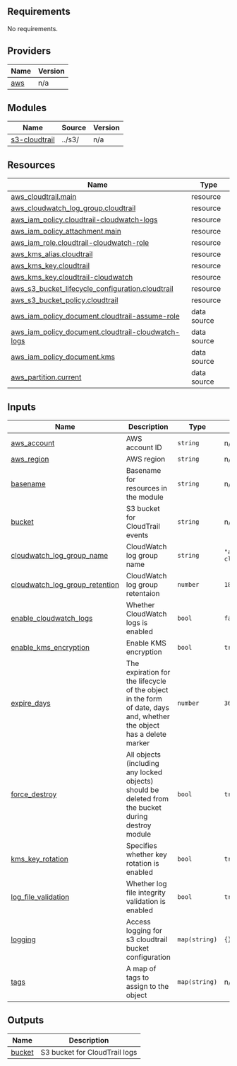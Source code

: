 <!-- BEGIN_TF_DOCS -->
## Requirements

No requirements.

## Providers

| Name | Version |
|------|---------|
| <a name="provider_aws"></a> [aws](#provider\_aws) | n/a |

## Modules

| Name | Source | Version |
|------|--------|---------|
| <a name="module_s3-cloudtrail"></a> [s3-cloudtrail](#module\_s3-cloudtrail) | ../s3/ | n/a |

## Resources

| Name | Type |
|------|------|
| [aws_cloudtrail.main](https://registry.terraform.io/providers/hashicorp/aws/latest/docs/resources/cloudtrail) | resource |
| [aws_cloudwatch_log_group.cloudtrail](https://registry.terraform.io/providers/hashicorp/aws/latest/docs/resources/cloudwatch_log_group) | resource |
| [aws_iam_policy.cloudtrail-cloudwatch-logs](https://registry.terraform.io/providers/hashicorp/aws/latest/docs/resources/iam_policy) | resource |
| [aws_iam_policy_attachment.main](https://registry.terraform.io/providers/hashicorp/aws/latest/docs/resources/iam_policy_attachment) | resource |
| [aws_iam_role.cloudtrail-cloudwatch-role](https://registry.terraform.io/providers/hashicorp/aws/latest/docs/resources/iam_role) | resource |
| [aws_kms_alias.cloudtrail](https://registry.terraform.io/providers/hashicorp/aws/latest/docs/resources/kms_alias) | resource |
| [aws_kms_key.cloudtrail](https://registry.terraform.io/providers/hashicorp/aws/latest/docs/resources/kms_key) | resource |
| [aws_kms_key.cloudtrail-cloudwatch](https://registry.terraform.io/providers/hashicorp/aws/latest/docs/resources/kms_key) | resource |
| [aws_s3_bucket_lifecycle_configuration.cloudtrail](https://registry.terraform.io/providers/hashicorp/aws/latest/docs/resources/s3_bucket_lifecycle_configuration) | resource |
| [aws_s3_bucket_policy.cloudtrail](https://registry.terraform.io/providers/hashicorp/aws/latest/docs/resources/s3_bucket_policy) | resource |
| [aws_iam_policy_document.cloudtrail-assume-role](https://registry.terraform.io/providers/hashicorp/aws/latest/docs/data-sources/iam_policy_document) | data source |
| [aws_iam_policy_document.cloudtrail-cloudwatch-logs](https://registry.terraform.io/providers/hashicorp/aws/latest/docs/data-sources/iam_policy_document) | data source |
| [aws_iam_policy_document.kms](https://registry.terraform.io/providers/hashicorp/aws/latest/docs/data-sources/iam_policy_document) | data source |
| [aws_partition.current](https://registry.terraform.io/providers/hashicorp/aws/latest/docs/data-sources/partition) | data source |

## Inputs

| Name | Description | Type | Default | Required |
|------|-------------|------|---------|:--------:|
| <a name="input_aws_account"></a> [aws\_account](#input\_aws\_account) | AWS account ID | `string` | n/a | yes |
| <a name="input_aws_region"></a> [aws\_region](#input\_aws\_region) | AWS region | `string` | n/a | yes |
| <a name="input_basename"></a> [basename](#input\_basename) | Basename for resources in the module | `string` | n/a | yes |
| <a name="input_bucket"></a> [bucket](#input\_bucket) | S3 bucket for CloudTrail events | `string` | n/a | yes |
| <a name="input_cloudwatch_log_group_name"></a> [cloudwatch\_log\_group\_name](#input\_cloudwatch\_log\_group\_name) | CloudWatch log group name | `string` | `"aws-cloudtrail"` | no |
| <a name="input_cloudwatch_log_group_retention"></a> [cloudwatch\_log\_group\_retention](#input\_cloudwatch\_log\_group\_retention) | CloudWatch log group retentaion | `number` | `180` | no |
| <a name="input_enable_cloudwatch_logs"></a> [enable\_cloudwatch\_logs](#input\_enable\_cloudwatch\_logs) | Whether CloudWatch logs is enabled | `bool` | `false` | no |
| <a name="input_enable_kms_encryption"></a> [enable\_kms\_encryption](#input\_enable\_kms\_encryption) | Enable KMS encryption | `bool` | `true` | no |
| <a name="input_expire_days"></a> [expire\_days](#input\_expire\_days) | The expiration for the lifecycle of the object in the form of date, days and, whether the object has a delete marker | `number` | `365` | no |
| <a name="input_force_destroy"></a> [force\_destroy](#input\_force\_destroy) | All objects (including any locked objects) should be deleted from the bucket during destroy module | `bool` | `true` | no |
| <a name="input_kms_key_rotation"></a> [kms\_key\_rotation](#input\_kms\_key\_rotation) | Specifies whether key rotation is enabled | `bool` | `true` | no |
| <a name="input_log_file_validation"></a> [log\_file\_validation](#input\_log\_file\_validation) | Whether log file integrity validation is enabled | `bool` | `true` | no |
| <a name="input_logging"></a> [logging](#input\_logging) | Access logging for s3 cloudtrail bucket configuration | `map(string)` | `{}` | no |
| <a name="input_tags"></a> [tags](#input\_tags) | A map of tags to assign to the object | `map(string)` | n/a | yes |

## Outputs

| Name | Description |
|------|-------------|
| <a name="output_bucket"></a> [bucket](#output\_bucket) | S3 bucket for CloudTrail logs |
<!-- END_TF_DOCS -->